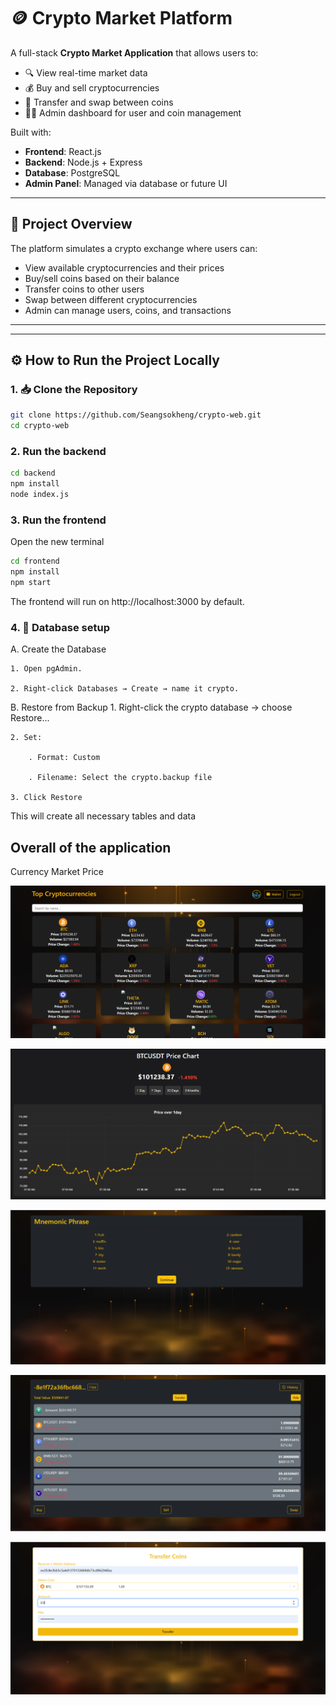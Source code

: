 # 🪙 Crypto Market Platform

A full-stack **Crypto Market Application** that allows users to:

- 🔍 View real-time market data
- 💰 Buy and sell cryptocurrencies
- 🔁 Transfer and swap between coins
- 🧑‍💼 Admin dashboard for user and coin management

Built with:

- **Frontend**: React.js
- **Backend**: Node.js + Express
- **Database**: PostgreSQL
- **Admin Panel**: Managed via database or future UI

---

## 📸 Project Overview

The platform simulates a crypto exchange where users can:

- View available cryptocurrencies and their prices
- Buy/sell coins based on their balance
- Transfer coins to other users
- Swap between different cryptocurrencies
- Admin can manage users, coins, and transactions

---


---

## ⚙️ How to Run the Project Locally

### 1. 📥 Clone the Repository

```bash
git clone https://github.com/Seangsokheng/crypto-web.git
cd crypto-web
```

### 2. Run the backend
```bash
cd backend
npm install
node index.js
```

### 3. Run the frontend

Open the new terminal

```bash
cd frontend
npm install
npm start
```
The frontend will run on http://localhost:3000 by default.

### 4. 🧩 Database setup
A. Create the Database

    1. Open pgAdmin.

    2. Right-click Databases → Create → name it crypto.

B. Restore from Backup
    1. Right-click the crypto database → choose Restore...

    2. Set:

        . Format: Custom

        . Filename: Select the crypto.backup file

    3. Click Restore

This will create all necessary tables and data

## Overall of the application 

Currency Market Price 

![Market Screenshot](images/Screenshot%202025-06-23%20113540.png)


![Market Screenshot](images/Screenshot%202025-06-23%20113557.png)


![Market Screenshot](images/Screenshot%202025-06-23%20113614.png)


![Market Screenshot](images/Screenshot%202025-06-23%20113830.png)


![Market Screenshot](images/Screenshot%202025-06-23%20113930.png)